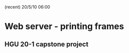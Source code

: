 (recent) 20/5/10 06:00

Web server - printing frames
============================

HGU 20-1 capstone project
----------------------------
